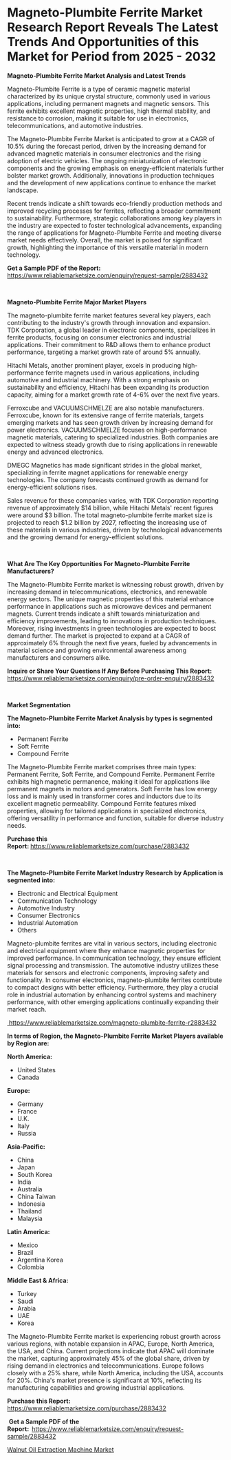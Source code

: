 <p><h1>Magneto-Plumbite Ferrite Market Research Report Reveals The Latest Trends And Opportunities of this Market for Period from 2025 - 2032</h1></p><p><strong>Magneto-Plumbite Ferrite Market Analysis and Latest Trends</strong></p>
<p><p>Magneto-Plumbite Ferrite is a type of ceramic magnetic material characterized by its unique crystal structure, commonly used in various applications, including permanent magnets and magnetic sensors. This ferrite exhibits excellent magnetic properties, high thermal stability, and resistance to corrosion, making it suitable for use in electronics, telecommunications, and automotive industries.</p><p>The Magneto-Plumbite Ferrite Market is anticipated to grow at a CAGR of 10.5% during the forecast period, driven by the increasing demand for advanced magnetic materials in consumer electronics and the rising adoption of electric vehicles. The ongoing miniaturization of electronic components and the growing emphasis on energy-efficient materials further bolster market growth. Additionally, innovations in production techniques and the development of new applications continue to enhance the market landscape. </p><p>Recent trends indicate a shift towards eco-friendly production methods and improved recycling processes for ferrites, reflecting a broader commitment to sustainability. Furthermore, strategic collaborations among key players in the industry are expected to foster technological advancements, expanding the range of applications for Magneto-Plumbite Ferrite and meeting diverse market needs effectively. Overall, the market is poised for significant growth, highlighting the importance of this versatile material in modern technology.</p></p>
<p><strong>Get a Sample PDF of the Report:&nbsp;</strong> <a href="https://www.reliablemarketsize.com/enquiry/request-sample/2883432?utm_campaign=3226&utm_medium=2&utm_source=Github&utm_content=ia&utm_term=13032025&utm_id=magneto-plumbite-ferrite">https://www.reliablemarketsize.com/enquiry/request-sample/2883432</a></p>
<p>&nbsp;</p>
<p><strong>Magneto-Plumbite Ferrite Major Market Players</strong></p>
<p><p>The magneto-plumbite ferrite market features several key players, each contributing to the industry's growth through innovation and expansion. TDK Corporation, a global leader in electronic components, specializes in ferrite products, focusing on consumer electronics and industrial applications. Their commitment to R&D allows them to enhance product performance, targeting a market growth rate of around 5% annually.</p><p>Hitachi Metals, another prominent player, excels in producing high-performance ferrite magnets used in various applications, including automotive and industrial machinery. With a strong emphasis on sustainability and efficiency, Hitachi has been expanding its production capacity, aiming for a market growth rate of 4-6% over the next five years.</p><p>Ferroxcube and VACUUMSCHMELZE are also notable manufacturers. Ferroxcube, known for its extensive range of ferrite materials, targets emerging markets and has seen growth driven by increasing demand for power electronics. VACUUMSCHMELZE focuses on high-performance magnetic materials, catering to specialized industries. Both companies are expected to witness steady growth due to rising applications in renewable energy and advanced electronics.</p><p>DMEGC Magnetics has made significant strides in the global market, specializing in ferrite magnet applications for renewable energy technologies. The company forecasts continued growth as demand for energy-efficient solutions rises.</p><p>Sales revenue for these companies varies, with TDK Corporation reporting revenue of approximately $14 billion, while Hitachi Metals' recent figures were around $3 billion. The total magneto-plumbite ferrite market size is projected to reach $1.2 billion by 2027, reflecting the increasing use of these materials in various industries, driven by technological advancements and the growing demand for energy-efficient solutions.</p></p>
<p>&nbsp;</p>
<p><strong>What Are The Key Opportunities For Magneto-Plumbite Ferrite Manufacturers?</strong></p>
<p><p>The Magneto-Plumbite Ferrite market is witnessing robust growth, driven by increasing demand in telecommunications, electronics, and renewable energy sectors. The unique magnetic properties of this material enhance performance in applications such as microwave devices and permanent magnets. Current trends indicate a shift towards miniaturization and efficiency improvements, leading to innovations in production techniques. Moreover, rising investments in green technologies are expected to boost demand further. The market is projected to expand at a CAGR of approximately 6% through the next five years, fueled by advancements in material science and growing environmental awareness among manufacturers and consumers alike.</p></p>
<p><strong>Inquire or Share Your Questions If Any Before Purchasing This Report:</strong> <a href="https://www.reliablemarketsize.com/enquiry/pre-order-enquiry/2883432?utm_campaign=3226&utm_medium=2&utm_source=Github&utm_content=ia&utm_term=13032025&utm_id=magneto-plumbite-ferrite">https://www.reliablemarketsize.com/enquiry/pre-order-enquiry/2883432</a></p>
<p>&nbsp;</p>
<p><strong>Market Segmentation</strong></p>
<p><strong>The Magneto-Plumbite Ferrite Market Analysis by types is segmented into:</strong></p>
<p><ul><li>Permanent Ferrite</li><li>Soft Ferrite</li><li>Compound Ferrite</li></ul></p>
<p><p>The Magneto-Plumbite Ferrite market comprises three main types: Permanent Ferrite, Soft Ferrite, and Compound Ferrite. Permanent Ferrite exhibits high magnetic permanence, making it ideal for applications like permanent magnets in motors and generators. Soft Ferrite has low energy loss and is mainly used in transformer cores and inductors due to its excellent magnetic permeability. Compound Ferrite features mixed properties, allowing for tailored applications in specialized electronics, offering versatility in performance and function, suitable for diverse industry needs.</p></p>
<p><strong>Purchase this Report:&nbsp;</strong><a href="https://www.reliablemarketsize.com/purchase/2883432?utm_campaign=3226&utm_medium=2&utm_source=Github&utm_content=ia&utm_term=13032025&utm_id=magneto-plumbite-ferrite">https://www.reliablemarketsize.com/purchase/2883432</a></p>
<p>&nbsp;</p>
<p><strong>The Magneto-Plumbite Ferrite Market Industry Research by Application is segmented into:</strong></p>
<p><ul><li>Electronic and Electrical Equipment</li><li>Communication Technology</li><li>Automotive Industry</li><li>Consumer Electronics</li><li>Industrial Automation</li><li>Others</li></ul></p>
<p><p>Magneto-plumbite ferrites are vital in various sectors, including electronic and electrical equipment where they enhance magnetic properties for improved performance. In communication technology, they ensure efficient signal processing and transmission. The automotive industry utilizes these materials for sensors and electronic components, improving safety and functionality. In consumer electronics, magneto-plumbite ferrites contribute to compact designs with better efficiency. Furthermore, they play a crucial role in industrial automation by enhancing control systems and machinery performance, with other emerging applications continually expanding their market reach.</p></p>
<p><a href="https://www.reliablemarketsize.com/magneto-plumbite-ferrite-r2883432?utm_campaign=3226&utm_medium=2&utm_source=Github&utm_content=ia&utm_term=13032025&utm_id=magneto-plumbite-ferrite">&nbsp;https://www.reliablemarketsize.com/magneto-plumbite-ferrite-r2883432</a></p>
<p><strong>In terms of Region, the Magneto-Plumbite Ferrite Market Players available by Region are:</strong></p>
<p>
    <p> <strong> North America: </strong>
        <ul>
            <li>United States</li>
            <li>Canada</li>
        </ul>
        </p> 
    <p> <strong> Europe: </strong>
        <ul>
            <li>Germany</li>
            <li>France</li>
            <li>U.K.</li>
            <li>Italy</li>
            <li>Russia</li>
        </ul>
        </p> 
    <p> <strong> Asia-Pacific: </strong>
        <ul>
            <li>China</li>
            <li>Japan</li>
            <li>South Korea</li>
            <li>India</li>
            <li>Australia</li>
            <li>China Taiwan</li>
            <li>Indonesia</li>
            <li>Thailand</li>
            <li>Malaysia</li>
        </ul>
        </p> 
    <p> <strong> Latin America: </strong>
        <ul>
            <li>Mexico</li>
            <li>Brazil</li>
            <li>Argentina Korea</li>
            <li>Colombia</li>
        </ul>
        </p> 
    <p> <strong> Middle East & Africa: </strong>
        <ul>
            <li>Turkey</li>
            <li>Saudi</li>
            <li>Arabia</li>
            <li>UAE</li>
            <li>Korea</li>
        </ul>
    </p>
    </p>
<p><p>The Magneto-Plumbite Ferrite market is experiencing robust growth across various regions, with notable expansion in APAC, Europe, North America, the USA, and China. Current projections indicate that APAC will dominate the market, capturing approximately 45% of the global share, driven by rising demand in electronics and telecommunications. Europe follows closely with a 25% share, while North America, including the USA, accounts for 20%. China's market presence is significant at 10%, reflecting its manufacturing capabilities and growing industrial applications.</p></p>
<p><strong>Purchase this Report: </strong><a href="https://www.reliablemarketsize.com/purchase/2883432?utm_campaign=3226&utm_medium=2&utm_source=Github&utm_content=ia&utm_term=13032025&utm_id=magneto-plumbite-ferrite">https://www.reliablemarketsize.com/purchase/2883432</a></p>
<p>&nbsp;<strong>Get a Sample PDF of the Report:&nbsp;&nbsp;</strong><a href="https://www.reliablemarketsize.com/enquiry/request-sample/2883432?utm_campaign=3226&utm_medium=2&utm_source=Github&utm_content=ia&utm_term=13032025&utm_id=magneto-plumbite-ferrite">https://www.reliablemarketsize.com/enquiry/request-sample/2883432</a></p>
<p><strong></strong></p>
<p><p><a href="https://github.com/akermigarib/Market-Research-Report-List-1/blob/main/walnut-oil-extraction-machine-market.md?utm_campaign=3226&utm_medium=2&utm_source=Github&utm_content=ia&utm_term=13032025&utm_id=magneto-plumbite-ferrite">Walnut Oil Extraction Machine Market</a></p></p>
